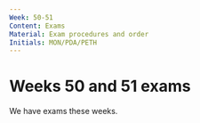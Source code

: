 ```yaml
---
Week: 50-51
Content: Exams
Material: Exam procedures and order
Initials: MON/PDA/PETH
---
```


# Weeks 50 and 51 exams

We have exams these weeks.
